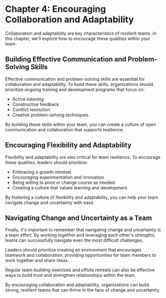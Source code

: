 Chapter 4: Encouraging Collaboration and Adaptability
=====================================================

Collaboration and adaptability are key characteristics of resilient teams. In this chapter, we'll explore how to encourage these qualities within your team.

Building Effective Communication and Problem-Solving Skills
-----------------------------------------------------------

Effective communication and problem-solving skills are essential for collaboration and adaptability. To build these skills, organizations should prioritize ongoing training and development programs that focus on:

* Active listening
* Constructive feedback
* Conflict resolution
* Creative problem-solving techniques.

By building these skills within your team, you can create a culture of open communication and collaboration that supports resilience.

Encouraging Flexibility and Adaptability
----------------------------------------

Flexibility and adaptability are also critical for team resilience. To encourage these qualities, leaders should prioritize:

* Embracing a growth mindset
* Encouraging experimentation and innovation
* Being willing to pivot or change course as needed
* Creating a culture that values learning and development.

By fostering a culture of flexibility and adaptability, you can help your team navigate change and uncertainty with ease.

Navigating Change and Uncertainty as a Team
-------------------------------------------

Finally, it's important to remember that navigating change and uncertainty is a team effort. By working together and leveraging each other's strengths, teams can successfully navigate even the most difficult challenges.

Leaders should prioritize creating an environment that encourages teamwork and collaboration, providing opportunities for team members to work together and share ideas.

Regular team-building exercises and offsite retreats can also be effective ways to build trust and strengthen relationships within the team.

By encouraging collaboration and adaptability, organizations can build strong, resilient teams that can thrive in the face of change and uncertainty.


